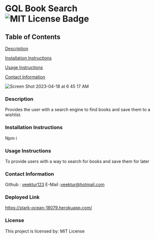 # GQL Book Search ![MIT License Badge](https://img.shields.io/badge/License-MIT-green.svg)

## Table of Contents
[Description](#description)

[Installation Instructions](#installation-instructions)

[Usage Instructions](#usage-instructions)

[Contact Information](#contact-information)


![Screen Shot 2023-04-18 at 6 45 17 AM](https://user-images.githubusercontent.com/114003376/232674044-b015deb8-4896-45ff-a4f6-060eae1e573d.png)


### Description
Provides the user with a search engine to find books and save them to a wishlist.

### Installation Instructions
Npm i

### Usage Instructions
To provide users with a way to search for books and save them for later

### Contact Information
Github : [veektur123](https://github.com/veektur123/)
E-Mail :veektur@hotmail.com

### Deployed Link
https://stark-ocean-18079.herokuapp.com/

### License
This project is licensed by: MIT License
    
